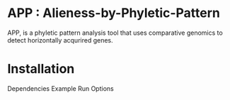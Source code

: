 # APP : Alieness-by-Phyletic-Pattern

APP, is a phyletic pattern analysis tool that uses comparative genomics to detect horizontally acqurired genes.

# Installation

Dependencies
Example Run
Options
